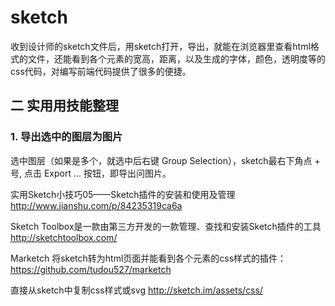 # sketch

收到设计师的sketch文件后，用sketch打开，导出，就能在浏览器里查看html格式的文件，还能看到各个元素的宽高，距离，以及生成的字体，颜色，透明度等的css代码，对编写前端代码提供了很多的便捷。

## 二 实用用技能整理

### 1. 导出选中的图层为图片
选中图层（如果是多个，就选中后右键 Group Selection），sketch最右下角点 + 号, 点击 Export ... 按钮，即导出问图片。



实用Sketch小技巧05——Sketch插件的安装和使用及管理
http://www.jianshu.com/p/84235319ca6a

Sketch Toolbox是一款由第三方开发的一款管理、查找和安装Sketch插件的工具
http://sketchtoolbox.com/

Marketch 将sketch转为html页面并能看到各个元素的css样式的插件：
https://github.com/tudou527/marketch

直接从sketch中复制css样式或svg
http://sketch.im/assets/css/